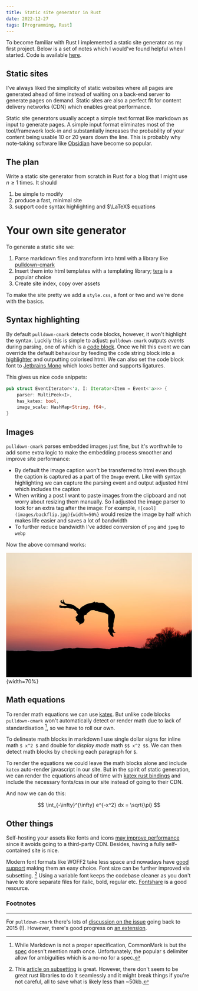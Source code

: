 ```yaml
---
title: Static site generator in Rust
date: 2022-12-27
tags: [Programming, Rust]
---
```


To become familiar with Rust I implemented a static site generator as my first project. Below is a set of notes which I would've found helpful when I started. Code is available [here](https://github.com/rudolfsg/blog).

## Static sites

I've always liked the simplicity of static websites where all pages are generated ahead of time instead of waiting on a back-end server to generate pages on demand. Static sites are also a perfect fit for content delivery networks (CDN) which enables great performance. 

Static site generators usually accept a simple text format like markdown as input to generate pages. A simple input format eliminates most of the tool/framework lock-in and substantially increases the probability of your content being usable 10 or 20 years down the line. This is probably why note-taking software like [Obsidian](https://obsidian.md/) have become so popular. 

## The plan

Write a static site generator from scratch in Rust for a blog that I might use $n \geq 1$ times. It should
1. be simple to modify
2. produce a fast, minimal site
3. support code syntax highlighting and $\LaTeX$ equations


# Your own site generator

To generate a static site we:
1. Parse markdown files and transform into html with a library like [pulldown-cmark](https://github.com/raphlinus/pulldown-cmark)
2. Insert them into html templates with a templating library; [tera](https://github.com/Keats/tera) is a popular choice
3. Create site index, copy over assets

To make the site pretty we add a `style.css`, a font or two and we're done with the basics. 

## Syntax highlighting

By default `pulldown-cmark` detects code blocks, however, it won't highlight the syntax. Luckily this is simple to adjust: `pulldown-cmark` outputs _events_ during parsing, one of which is a [code block](https://docs.rs/pulldown-cmark/latest/pulldown_cmark/enum.Tag.html#variant.CodeBlock). Once we hit this event we can override the default behaviour by feeding the code string block into a [highlighter](https://crates.io/crates/syntect) and outputting colorised html. We can also set the code block font to [Jetbrains Mono](https://www.jetbrains.com/lp/mono/) which looks better and supports ligatures.

This gives us nice code snippets:

```rust
pub struct EventIterator<'a, I: Iterator<Item = Event<'a>>> {
    parser: MultiPeek<I>,
    has_katex: bool,
    image_scale: HashMap<String, f64>,
}
```

## Images 

`pulldown-cmark` parses embedded images just fine, but it's worthwhile to add some extra logic to make the embedding process smoother and improve site performance:

* By default the image caption won't be transferred to html even though the caption is captured as a part of the `Image` event. Like with syntax highlighting we can capture the parsing event and output adjusted html which includes the caption 
* When writing a post I want to paste images from the clipboard and not worry about resizing them manually. So I adjusted the image parser to look for an extra tag after the image: For example, `![cool](images/backflip.jpg){width=50%}` would resize the image by half which makes life easier and saves a lot of bandwidth
* To further reduce bandwidth I've added conversion of `png` and `jpeg` to `webp`

Now the above command works:

![cool](images/backflip.jpg){width=70%}

## Math equations

To render math equations we can use [katex](https://katex.org/). But unlike code blocks `pulldown-cmark` won't automatically detect or render math due to lack of standardisation [^math], so we have to roll our own.

To delineate math blocks in markdown I use single dollar signs for inline math `$ x^2 $` and double for _display mode_ math `$$ x^2 $$`. We can then detect math blocks by checking each paragraph for `$`.

To render the equations we could leave the math blocks alone and include `katex` auto-render javascript in our site. But in the spirit of static generation, we can render the equations ahead of time with [katex rust bindings](https://docs.rs/katex/latest/katex/) and include the necessary fonts/css in our site instead of going to their CDN. 

And now we can do this:

$$ \int_{-\infty}^{\infty} e^{-x^2} dx = \sqrt{\pi} $$


## Other things

Self-hosting your assets like fonts and icons [may improve performance](https://www.tunetheweb.com/blog/should-you-self-host-google-fonts/) since it avoids going to a third-party CDN. Besides, having a fully self-contained site is nice.

Modern font formats like WOFF2 take less space and nowadays have [good support](https://caniuse.com/woff2) making them an easy choice. Font size can be further improved via subsetting. [^font] Using a variable font keeps the codebase cleaner as you don't have to store separate files for italic, bold, regular etc. [Fontshare](https://www.fontshare.com/) is a good resource. 
 


### Footnotes
___

[^math]: While Markdown is not a proper specification, CommonMark is but the [spec](https://spec.commonmark.org/) doesn't mention math once. Unfortunately, the popular `$` delimiter allow for ambiguities which is a no-no for a spec.

For `pulldown-cmark` there's lots of [discussion on the issue](https://github.com/raphlinus/pulldown-cmark/issues/6) going back to 2015 (!). However, there's good progress on [an extension](https://github.com/raphlinus/pulldown-cmark/pull/622). 

[^font]: This [article on subsetting](https://markoskon.com/creating-font-subsets/) is great. However, there don't seem to be great rust libraries to do it seamlessly and it might break things if you're not careful, all to save what is likely less than ~50kb.
